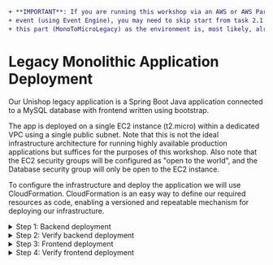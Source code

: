 ```diff
+ **IMPORTANT**: If you are running this workshop via an AWS or AWS Partner managed 
+ event (using Event Engine), you may need to skip start from task 2.1 in 
+ this part (MonoToMicroLegacy) as the environment is, most likely, already deployed.
```

# Legacy Monolithic Application Deployment
Our Unishop legacy application is a Spring Boot Java application connected to a MySQL database with frontend written
using bootstrap.

The app is deployed on a single EC2 instance (t2.micro) within a dedicated VPC using a single public subnet. Note
that this is not the ideal infrastructure architecture for running highly available production applications but
suffices for the purposes of this workshop. Also note that the EC2 security groups will be configured
as "open to the world", and the Database security group will only be open to the EC2 instance.

To configure the infrastructure and deploy the application we will use CloudFormation. CloudFormation is an easy way to
define our required resources as code, enabling a versioned and repeatable mechanism for deploying our infrastructure.

<details>
<summary>	
Step 1: Backend deployment
</summary>
<br>

**IMPORTANT:** If you are running this workshop via an AWS or AWS Partner managed event, the enviroment might be already deployed for you. Check that with your event host. If confirmed, in such case skip to the Step 2 below, because the back-end has been to be deployed already.
	
**1.1** Download the CloudFormation template from [here](../MonoToMicroAssets/MonoToMicroCF.template) to your local machine.
```diff
Save file name: MonoToMicroCF.template
```

**1.2** Log into your AWS console. 

**1.3** Navigate to CloudFormation.  
<br>
![](../MonoToMicroAssets/assets1024/CloudFormationStep1.png)

**1.4** Click **Create stack** to start the process.  
<br>
![](../MonoToMicroAssets/assets1024/CloudFormationStep2.png)

**1.5** Select **Upload a template file** and **Choose file** to upload the file that you've downloaded in step 1.1. Finally, click **Next** 
<br>
![](../MonoToMicroAssets/assets1024/CloudFormationStep3.png) 

**1.6** Enter a name for the stack
```diff
Stack Name: MonoToMicro
```

![](../MonoToMicroAssets/assets1024/CloudFormationStep4.png)  

**1.7** Click **Next** to skip the stack configuration options, as we will use defaults in this section.  
<br>
![](../MonoToMicroAssets/assets1024/CloudFormationStep5.png)

**1.8** Review the details for creating the stack, tick the **I acknowledge that AWS CloudFormation might create IAM resources** box and click **Create Stack**.  
<br>
![](../MonoToMicroAssets/assets1024/CloudFormationStep6.png)

**1.9** The CloudFormation stack creation process will take up to 30 minutes to complete. The VPC resources will be
created fairly quickly. The database and EC2 resources will be created next while code will be cloned and build process will be initiated (which will take the majority of the time).
While the resources are being created, you will see the following screen and events depicted below. If you are having
issues, call a workshop instructor to help you troubleshoot.  
<br>
![](../MonoToMicroAssets/assets1024/CloudFormationStep7.png)

**1.10** Once the stack creation process completes, you should see the following **CREATE_COMPLETE** message.  
<br>
![](../MonoToMicroAssets/assets1024/CloudFormationStep8.png)

```diff
- NOTE: You need to wait for the CloudFormation deployment to complete before you 
- progress to the next step!
```

</details>

<details>
<summary>	
Step 2: Verify backend deployment
</summary>
<br> 

```diff
- NOTE: Make sure CloudFormation deployment is finished and you see the "CREATE_COMPLETE" message.
```

**2.1** Visit the [CloudFormation home page](https://console.aws.amazon.com/cloudformation/home) and click on the name of the stack corresponding to your deployment. Click on the Outputs tab and copy the PublicDns value. This is the DNS name for the EC2 instance that is running our **Unishop** application. We will use that DNS name for accessing the application and later for hooking it up with API Gateway.

![](../MonoToMicroAssets/assets1024/CloudFormationStep9.png)

**2.2** To access the Unishop application, use the copied URL from step 2.1 (e.g. http://ec2-XXX-XXX-XXX-XXX.compute-1.amazonaws.com/unicorns) into your browser or via curl at the command line. You should see a response similar to the below image.

```diff
- NOTE: Use HTTP (not HTTPS) for this GET call and don't forget to add /unicorns at the end of the copied URL
```

![](../MonoToMicroAssets/assets1024/CloudFormationStep10.png)
Now that we have the backend (java spring boot application) deployed, let's deploy the frontend using S3 static website hosting  

</details>

<details>
<summary> 
Step 3: Frontend deployment
</summary>
<br> 

For the frontend we will use S3 static web hosting. It is a simple yet powerful hosting solution which auto-scale and meet growing needs automatically.  

**3.1** The UI code has been synced and pushed to S3 bucket as part of the build process. Navigate to S3 and find the bucket named **monotomicro-uibucket-xxxxx** (where xxxxx is a random string generated by CloudFormation)  

**3.2** Click the **properties** tab. You will see a purple tick next to the **Static website hosting** option.
<br>
![](../MonoToMicroAssets/assets1024/S3StaticSite18.png)  
<br>
</details>

<details>
<summary> 
Step 4: Verify frontend deployment
</summary>
<br> 

**4.1** Navigate to **Static website hosting** and click the endpoint URL.  
<br>
![](../MonoToMicroAssets/assets1024/S3StaticSite19.png)  

**4.2** You should see the Unishop landing page, but, unless you are extreamly lucky, you won't see unicorns loading. The reason for that is that the monolithic legacy API's endpoint is not configured properly. We will need to download config.json file from S3, change the URL within, and reload it to S3.
![](../MonoToMicroAssets/assets1024/NoUnicorns.png)  

**4.3** Download the config.json file from the **monotomicro-uibucket-xxxxx** bucket to your local machine. 
```diff
Save file name: config.json
```
**4.4** Open the newly downloaded config.json file and replace the host URL with the one you copied on step **2.1** above (this will allow the UI to connect to the correct backend URL).  
```diff
- NOTE: Use the copied URL without the /unicorns
- NOTE: Make sure you are using HTTP (not HTTPS)
- NOTE: Make sure there is no forward slash at the end of the URL
```
![](../MonoToMicroAssets/assets1024/S3StaticSite10.png)

**4.5** Upload config.json back to your S3 static website, make sure you grant public access to the file. 
Once uploaded, you can refresh your browser and you should see content served from the new URL  
  
```diff
- NOTE: Make sure you grant public access to the file
```
![](../MonoToMicroAssets/assets1024/S3fileuploadGrantAccess.png)

```diff
- Note: you first need to register and then login in order to add Unicorns to your basket.  
```
![](../MonoToMicroAssets/assets1024/S3StaticSite20.png)  

Open the Developer Console of your browser, and check the outputs.

**4.6** Play with the application.

1. Register yourself into the application. You just need to provide an e-mail, and at this point to simplify our interactions it doesn't need to be a valid one. However, **be sure of taking note of it**. We are going to need it later.
2. Check the output at your browser's developer console. You will get something like `{uuid: "f031e124-f75a-4112-1234-78abbcc9d070", email: "<provided email>} "User Signed Up"`. Take note of this UUID as this is going to identify this user and it's basket.
3. Log in into the application. You just need to provide the registered email. Check that the message `[] "Got the cart"` will appear in console.
4. Add/remove items to your shopping cart. Check the outputs at the browser's console.

</details>




